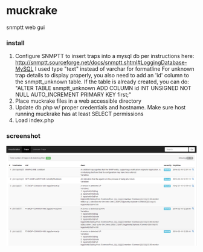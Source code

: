 muckrake
========

snmptt web gui

### install
1. Configure SNMPTT to insert traps into a mysql db per instructions here: http://snmptt.sourceforge.net/docs/snmptt.shtml#LoggingDatabase-MySQL
   I used type "text" instead of varchar for formatline
   For unknown trap details to display properly, you also need to add an 'id' column to the snmptt_unknown table.  If the table is already created, you can do:
     "ALTER TABLE snmptt_unknown ADD COLUMN id INT UNSIGNED NOT NULL AUTO_INCREMENT PRIMARY KEY first;"
2. Place muckrake files in a web accessible directory
3. Update db.php w/ proper credentials and hostname.  Make sure host running muckrake has at least SELECT permissions
4. Load index.php

### screenshot
![ScreenShot](/screenshots/muckrake_screenshot1.png)

